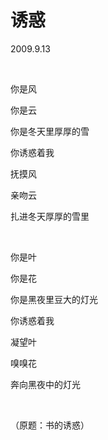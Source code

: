 # 诱惑

2009.9.13

&emsp;

你是风

你是云

你是冬天里厚厚的雪

你诱惑着我

抚摸风

亲吻云

扎进冬天厚厚的雪里

&emsp;

你是叶

你是花

你是黑夜里豆大的灯光

你诱惑着我

凝望叶

嗅嗅花

奔向黑夜中的灯光

&emsp;

（原题：书的诱惑）

